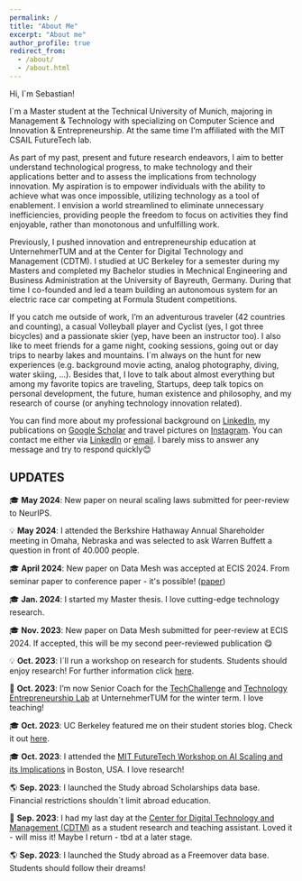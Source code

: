 ```yaml
---
permalink: /
title: "About Me"
excerpt: "About me"
author_profile: true
redirect_from: 
  - /about/
  - /about.html
---
```


Hi, I´m Sebastian!

I´m a Master student at the Technical University of Munich, majoring in Management & Technology with specializing on Computer Science and Innovation & Entrepreneurship. At the same time I‘m affiliated with the MIT CSAIL FutureTech lab.

As part of my past, present and future research endeavors, I aim to better understand technological progress, to make technology and their applications better and to assess the implications from technology innovation. My aspiration is to empower individuals with the ability to achieve what was once impossible, utilizing technology as a tool of enablement. I envision a world streamlined to eliminate unnecessary inefficiencies, providing people the freedom to focus on activities they find enjoyable, rather than monotonous and unfulfilling work.

Previously, I pushed innovation and entrepreneurship education at UnternehmerTUM and at the Center for Digital Technology and Management (CDTM). I studied at UC Berkeley for a semester during my Masters and completed my Bachelor studies in Mechnical Engineering and Business Administration at the University of Bayreuth, Germany. During that time I co-founded and led a team building an autonomous system for an electric race car competing at Formula Student competitions.

If you catch me outside of work, I’m an adventurous traveler (42 countries and counting), a casual Volleyball player and Cyclist (yes, I got three bicycles) and a passionate skier (yep, have been an instructor too). I also like to meet friends for a game night, cooking sessions, going out or day trips to nearby lakes and mountains. I´m always on the hunt for new experiences (e.g. background movie acting, analog photography, diving, water skiing, …). Besides that, I love to talk about almost everything but among my favorite topics are traveling, Startups, deep talk topics on personal development, the future, human existence and philosophy, and my research of course (or anyhing technology innovation related).

You can find more about my professional background on [LinkedIn](https://www.linkedin.com/in/sebastian-sartor/), my publications on [Google Scholar](https://scholar.google.com/citations?user=qrTsOTYAAAAJ&hl=en) and travel pictures on [Instagram](https://www.instagram.com/sebastian_sartor/). You can contact me either via [LinkedIn](https://www.linkedin.com/in/sebastian-sartor/) or [email](mailto:sebastian.sartor97@gmail.com). I barely miss to answer any message and try to respond quickly😊

## UPDATES

🎓  **May 2024**: New paper on neural scaling laws submitted for peer-review to NeurIPS.

💡 **May 2024**: I attended the Berkshire Hathaway Annual Shareholder meeting in Omaha, Nebraska and was selected to ask Warren Buffett a question in front of 40.000 people.

🎓  **April 2024**: New paper on Data Mesh was accepted at ECIS 2024. From seminar paper to conference paper - it's possible! ([paper](https://www.alexandria.unisg.ch/server/api/core/bitstreams/87edaae9-7dcd-4c9b-9574-188853d9f848/content))
 
🎓 **Jan. 2024**: I started my Master thesis. I love cutting-edge technology research.
 
🎓 **Nov. 2023**: New paper on Data Mesh submitted for peer-review at ECIS 2024. If accepted, this will be my second peer-reviewed publication 😋
 
💡 **Oct. 2023**: I´ll run a workshop on research for students. Students should enjoy research! For further information click [here](https://www.notion.so/Research-Workshop-cea136cf8c774d01bc50115487b13f25?pvs=21).

 

 
💼 **Oct. 2023**: I’m now Senior Coach for the [TechChallenge](https://academy.unternehmertum.de/programs/tech-challenge) and [Technology Entrepreneurship Lab](https://academy.unternehmertum.de/programs/technology-entrepreneurship-lab) at UnternehmerTUM for the winter term. I love teaching!

 

 
🎓 **Oct. 2023**: UC Berkeley featured me on their student stories blog. Check it out [here](https://voices.berkeley.edu/international/invested-innovation-and-ai).

 

 
🎓 **Oct. 2023**: I attended the [MIT FutureTech Workshop on AI Scaling and its Implications](https://futuretech.mit.edu/workshop-on-ai-scaling-and-its-implications) in Boston, USA. I love research!

 

 
🌎 **Sep. 2023**: I launched the Study abroad Scholarships data base. Financial restrictions shouldn´t limit abroad education.

 

 
💼 **Sep. 2023**: I had my last day at the [Center for Digital Technology and Management (CDTM)](https://www.cdtm.de/) as a student research and teaching assistant. Loved it - will miss it! Maybe I return - tbd at a later stage.

 


🌎 **Sep. 2023**: I launched the Study abroad as a Freemover data base. Students should follow their dreams!